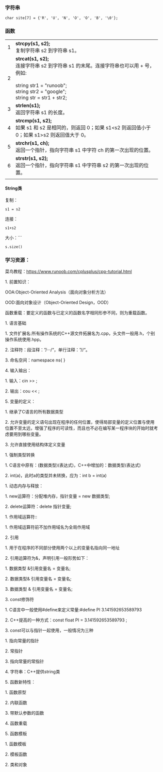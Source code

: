 
### 字符串

```
char site[7] = {'R', 'U', 'N', 'O', 'O', 'B', '\0'};
```

### 函数
|     |                                                                                                                                                          |
| --- | -------------------------------------------------------------------------------------------------------------------------------------------------------- |
| 1   | **strcpy(s1, s2);**  <br>复制字符串 s2 到字符串 s1。                                                                                                               |
| 2   | **strcat(s1, s2);**  <br>连接字符串 s2 到字符串 s1 的末尾。连接字符串也可以用 + 号，例如:  <br><br>string str1 = "runoob";<br>string str2 = "google";<br>string str = str1 + str2; |
| 3   | **strlen(s1);**  <br>返回字符串 s1 的长度。                                                                                                                       |
| 4   | **strcmp(s1, s2);**  <br>如果 s1 和 s2 是相同的，则返回 0；如果 s1<s2 则返回值小于 0；如果 s1>s2 则返回值大于 0。                                                                      |
| 5   | **strchr(s1, ch);**  <br>返回一个指针，指向字符串 s1 中字符 ch 的第一次出现的位置。                                                                                               |
| 6   | **strstr(s1, s2);**  <br>返回一个指针，指向字符串 s1 中字符串 s2 的第一次出现的位置。                                                                                              |
|     |                                                                                                                                                          |


#### String类

复制：

```
s1 = s2
```

连接：

```
s1+s2
```


大小：```

```
s.size()
```


### 学习资源：
菜鸟教程：https://www.runoob.com/cplusplus/cpp-tutorial.html



1. 前置知识：

OOA:Object-Oriented Analysis（面向对象分析方法）

OOD:面向对象设计（Object-Oriented Design，OOD）

函数重载：要定义的函数与已定义的函数名字相同形参不同，则为重载函数。

1. 语言基础

1. 文件扩展名:所有操作系统的C++源文件拓展名为.cpp，头文件一般用.h，个别操作系统使用.hpp。

2. 注释符：段注释：”/*···*/“，单行注释：”//“。

3. 命名空间：namespace ns{ }

4. 输入输出：

1. 输入：cin >> ;

2. 输出：cou << ;

5. 变量的定义：

1. 继承了C语言的所有数据类型

2. 允许变量的定义语句出现在程序的任何位置，使得局部变量的定义位置与使用位置不至太远，增强了程序的可读性，而且也不必在编写某一程序块的开始时就考虑要用到哪些变量。

3. 允许直接使用结构体定义变量

1. 强制类型转换

1. C语言中原有：(数据类型)(表达式)，C++中增加的：数据类型(表达式)

2. int(a)，此时a的类型并未转换，应为：int b = int(a)

1. 动态内存与释放：

1. new运算符：分配堆内存，指针变量 = new 数据类型;

2. delete运算符：delete 指针变量;

1. 作用域运算符::

1. 作用域运算符前不加作用域名为全局作用域

2. 引用

1. 用于在程序的不同部分使用两个以上的变量名指向同一地址

2. 引用运算符为&，声明引用一般形势如下：

1. 数据类型 &引用变量名 = 变量名;

2. 数据类型& 引用变量名 = 变量名;

3. 数据类型 & 引用变量名 = 变量名;

3. const修饰符

1. C语言中一般使用#define来定义常量:#define PI 3.141592653589793

2. C++提高的一种方式：const float PI = 3.141592653589793 ;

3. const可以与指针一起使用，一般情况为三种

1. 指向常量的指针

2. 常指针

3. 指向常量的常指针

4. 字符串：C++提供string类

5. 函数新特性：

1. 函数原型

2. 内联函数

3. 带默认参数的函数

4. 函数重载

5. 函数模板

1. 函数模板

2. 模板函数

2. 类和对象

